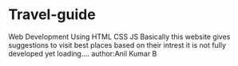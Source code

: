 # Travel-guide
Web Development Using HTML CSS JS 
Basically this website gives suggestions to visit best places based on their intrest
it is not fully developed yet 
loading....
author:Anil Kumar B 
